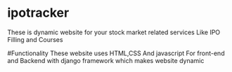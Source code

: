 # ipotracker
These is dynamic website for your stock market related services Like IPO Filling and Courses

#Functionality
These website uses HTML,CSS And javascript For front-end and Backend with django framework which makes website dynamic

